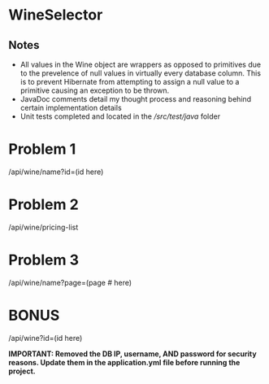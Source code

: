 # WineSelector

## Notes
* All values in the Wine object are wrappers as opposed to primitives due to the prevelence of null values in virtually every database column. This is to prevent Hibernate from attempting to assign a null value to a primitive causing an exception to be thrown.
* JavaDoc comments detail my thought process and reasoning behind certain implementation details
* Unit tests completed and located in the */src/test/java* folder

# Problem 1
/api/wine/name?id=(id here)

# Problem 2
/api/wine/pricing-list

# Problem 3
/api/wine/name?page=(page # here)

# BONUS
/api/wine?id=(id here)

**IMPORTANT: Removed the DB IP, username, AND password for security reasons. Update them in the application.yml file before running the project.**
